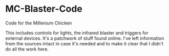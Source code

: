 # MC-Blaster-Code
Code for the Millenium Chicken

This includes controls for lights, the infrared blaster and triggers for external devices. It's a patchwork of stuff found online. I've left information from the sources intact in case it's needed and to make it clear that I didn't do all the work here.

